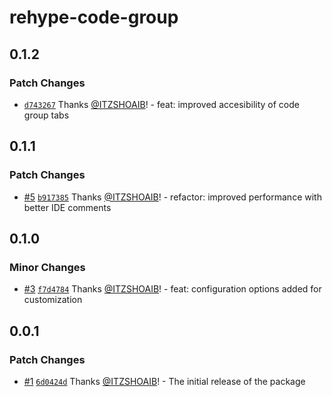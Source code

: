 # rehype-code-group

## 0.1.2

### Patch Changes

- [`d743267`](https://github.com/ITZSHOAIB/rehype-code-group/commit/d743267ecfd69e370e1c2575fb800863a095c3af) Thanks [@ITZSHOAIB](https://github.com/ITZSHOAIB)! - feat: improved accesibility of code group tabs

## 0.1.1

### Patch Changes

- [#5](https://github.com/ITZSHOAIB/rehype-code-group/pull/5) [`b917385`](https://github.com/ITZSHOAIB/rehype-code-group/commit/b9173857ce89d1739b9b64b5ce085475ca6caf41) Thanks [@ITZSHOAIB](https://github.com/ITZSHOAIB)! - refactor: improved performance with better IDE comments

## 0.1.0

### Minor Changes

- [#3](https://github.com/ITZSHOAIB/rehype-code-group/pull/3) [`f7d4784`](https://github.com/ITZSHOAIB/rehype-code-group/commit/f7d4784bb70028cb123d0591f428b9d77d91e8d9) Thanks [@ITZSHOAIB](https://github.com/ITZSHOAIB)! - feat: configuration options added for customization

## 0.0.1

### Patch Changes

- [#1](https://github.com/ITZSHOAIB/rehype-code-group/pull/1) [`6d0424d`](https://github.com/ITZSHOAIB/rehype-code-group/commit/6d0424d116f6b71e86765a1d12923f189f656492) Thanks [@ITZSHOAIB](https://github.com/ITZSHOAIB)! - The initial release of the package

